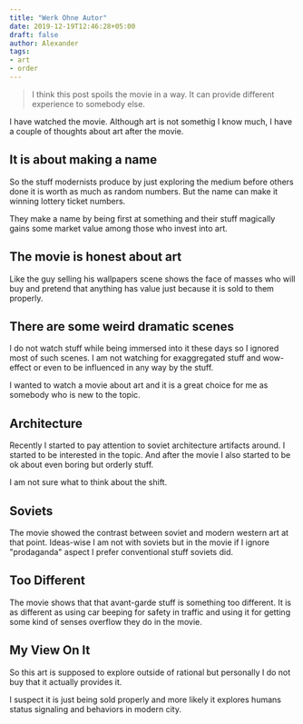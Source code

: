 ```yaml
---
title: "Werk Ohne Autor"
date: 2019-12-19T12:46:28+05:00
draft: false
author: Alexander
tags:
- art
- order
---
```


> I think this post spoils the movie in a way.
> It can provide different experience to somebody else.

I have watched the movie.
Although art is not somethig I know much,
I have a couple of thoughts about art after the movie.

## It is about making a name

So the stuff modernists produce by just exploring the medium
before others done it is worth as much as random numbers.
But the name can make it winning lottery ticket numbers.

They make a name by being first at something and
their stuff magically gains some market value among
those who invest into art.

## The movie is honest about art

Like the guy selling his wallpapers scene shows
the face of masses who will buy and pretend
that anything has value
just because it is sold to them properly.

## There are some weird dramatic scenes

I do not watch stuff while being immersed into it these days so I ignored most of such scenes.
I am not watching for exaggregated stuff and wow-effect or
even to be influenced in any way by the stuff.

I wanted to watch a movie about art and it is a great choice for me
as somebody who is new to the topic.

## Architecture

Recently I started to pay attention to soviet architecture
artifacts around.
I started to be interested in the topic.
And after the movie I also started to be ok about
even boring but orderly stuff.

I am not sure what to think about the shift.

## Soviets

The movie showed the contrast between soviet and
modern western art at that point.
Ideas-wise I am not with soviets but in the movie if
I ignore "prodaganda" aspect I prefer conventional stuff soviets did.

## Too Different

The movie shows that that avant-garde stuff is something too different.
It is as different as using car beeping for safety in traffic and
using it for getting some kind of senses overflow
they do in the movie.

## My View On It

So this art is supposed to explore outside of rational but
personally I do not buy that it actually provides it.

I suspect it is just being sold properly and more likely
it explores humans status signaling and behaviors in modern city.
